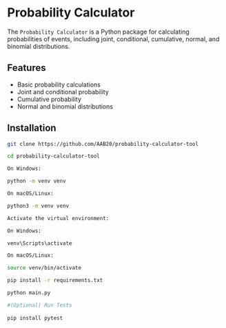 # Probability Calculator

The `Probability Calculator` is a Python package for calculating probabilities of events, including joint, conditional, cumulative, normal, and binomial distributions.

## Features
- Basic probability calculations
- Joint and conditional probability
- Cumulative probability
- Normal and binomial distributions

## Installation
```bash
git clone https://github.com/AAB20/probability-calculator-tool

cd probability-calculator-tool

On Windows:

python -m venv venv

On macOS/Linux:

python3 -m venv venv

Activate the virtual environment:

On Windows:

venv\Scripts\activate

On macOS/Linux:

source venv/bin/activate

pip install -r requirements.txt

python main.py

#(Optional) Run Tests
 
pip install pytest


